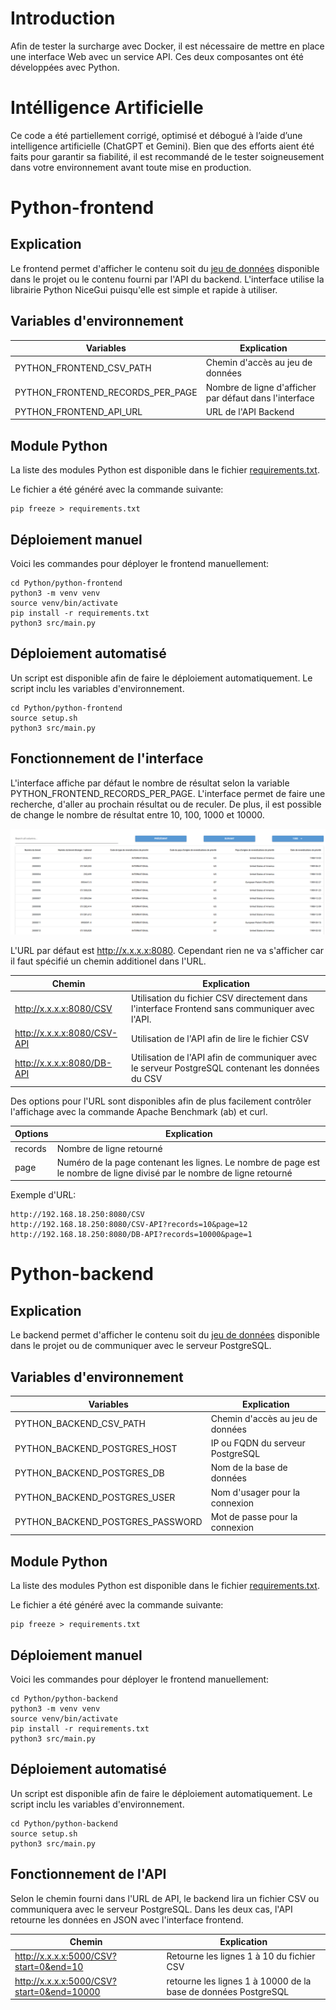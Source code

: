 # Introduction
Afin de tester la surcharge avec Docker, il est nécessaire de mettre en place une interface Web avec un service API. Ces deux composantes ont été développées avec Python.

# Intélligence Artificielle
Ce code a été partiellement corrigé, optimisé et débogué à l’aide d’une intelligence artificielle (ChatGPT et Gemini). Bien que des efforts aient été faits pour garantir sa fiabilité, il est recommandé de le tester soigneusement dans votre environnement avant toute mise en production.

# Python-frontend
## Explication
Le frontend permet d'afficher le contenu soit du [jeu de données](SQL/Dataset/PT_priority_claim_2000001_to_4000000_2024-10-11.csv) disponible dans le projet ou le contenu fourni par l'API du backend. L'interface utilise la librairie Python NiceGui puisqu'elle est simple et rapide à utiliser. 

## Variables d'environnement
| Variables | Explication |
| -------- | -------- |
|PYTHON_FRONTEND_CSV_PATH| Chemin d'accès au jeu de données |
|PYTHON_FRONTEND_RECORDS_PER_PAGE| Nombre de ligne d'afficher par défaut dans l'interface |
|PYTHON_FRONTEND_API_URL| URL de l'API Backend |

## Module Python
La liste des modules Python est disponible dans le fichier [requirements.txt](Python/python-frontend/requirements.txt).


Le fichier a été généré avec la commande suivante:
```
pip freeze > requirements.txt
```

## Déploiement manuel
Voici les commandes pour déployer le frontend manuellement:

```
cd Python/python-frontend
python3 -m venv venv
source venv/bin/activate
pip install -r requirements.txt
python3 src/main.py
```

## Déploiement automatisé
Un script est disponible afin de faire le déploiement automatiquement. Le script inclu les variables d'environnement.

```
cd Python/python-frontend
source setup.sh
python3 src/main.py
```

## Fonctionnement de l'interface
L'interface affiche par défaut le nombre de résultat selon la variable PYTHON_FRONTEND_RECORDS_PER_PAGE. L'interface permet de faire une recherche, d'aller au prochain résultat ou de reculer. De plus, il est possible de change le nombre de résultat entre 10, 100, 1000 et 10000.

![Interface](images/interface.png)

L'URL par défaut est http://x.x.x.x:8080. Cependant rien ne va s'afficher car il faut spécifié un chemin additionel dans l'URL. 

| Chemin | Explication |
| -------- | -------- |
|http://x.x.x.x:8080/CSV| Utilisation du fichier CSV directement dans l'interface Frontend sans communiquer avec l'API. |
|http://x.x.x.x:8080/CSV-API| Utilisation de l'API afin de lire le fichier CSV |
|http://x.x.x.x:8080/DB-API| Utilisation de l'API afin de communiquer avec le serveur PostgreSQL contenant les données du CSV|

Des options pour l'URL sont disponibles afin de plus facilement contrôler l'affichage avec la commande Apache Benchmark (ab) et curl.

| Options | Explication |
| -------- | -------- |
|records| Nombre de ligne retourné |
|page| Numéro de la page contenant les lignes. Le nombre de page est le nombre de ligne divisé par le nombre de ligne retourné |

Exemple d'URL:
```
http://192.168.18.250:8080/CSV
http://192.168.18.250:8080/CSV-API?records=10&page=12
http://192.168.18.250:8080/DB-API?records=10000&page=1
```

# Python-backend
## Explication
Le backend permet d'afficher le contenu soit du [jeu de données](SQL/Dataset/PT_priority_claim_2000001_to_4000000_2024-10-11.csv) disponible dans le projet ou de communiquer avec le serveur PostgreSQL. 

## Variables d'environnement
| Variables | Explication |
| -------- | -------- |
|PYTHON_BACKEND_CSV_PATH| Chemin d'accès au jeu de données |
|PYTHON_BACKEND_POSTGRES_HOST| IP ou FQDN du serveur PostgreSQL |
|PYTHON_BACKEND_POSTGRES_DB| Nom de la base de données |
|PYTHON_BACKEND_POSTGRES_USER| Nom d'usager pour la connexion |
|PYTHON_BACKEND_POSTGRES_PASSWORD| Mot de passe pour la connexion |

## Module Python
La liste des modules Python est disponible dans le fichier [requirements.txt](python-frontend/requirements.txt).

Le fichier a été généré avec la commande suivante:
```
pip freeze > requirements.txt
```

## Déploiement manuel
Voici les commandes pour déployer le frontend manuellement:

```
cd Python/python-backend
python3 -m venv venv
source venv/bin/activate
pip install -r requirements.txt
python3 src/main.py
```

## Déploiement automatisé
Un script est disponible afin de faire le déploiement automatiquement. Le script inclu les variables d'environnement.

```
cd Python/python-backend
source setup.sh
python3 src/main.py
```

## Fonctionnement de l'API
Selon le chemin fourni dans l'URL de API, le backend lira un fichier CSV ou communiquera avec le serveur PostgreSQL. Dans les deux cas, l'API retourne les données en JSON avec l'interface frontend. 

| Chemin | Explication |
| -------- | -------- |
|http://x.x.x.x:5000/CSV?start=0&end=10| Retourne les lignes 1 à 10 du fichier CSV |
|http://x.x.x.x:5000/CSV?start=0&end=10000| retourne les lignes 1 à 10000 de la base de données PostgreSQL |

